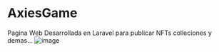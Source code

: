# AxiesGame
Pagina Web Desarrollada en Laravel para publicar NFTs colleciones y demas... 
![image](https://github.com/user-attachments/assets/77121464-2fc9-4ddc-b2cf-71d00b718d17)
